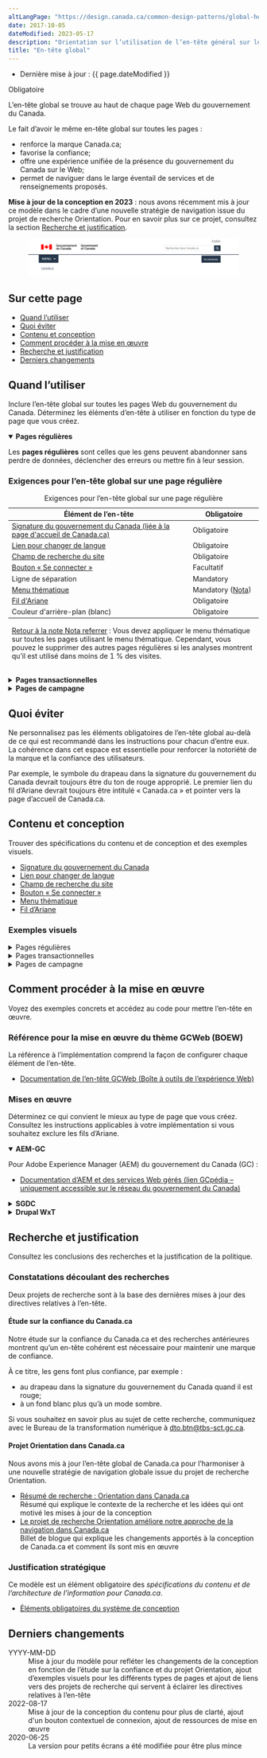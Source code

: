 ```yaml
---
altLangPage: "https://design.canada.ca/common-design-patterns/global-header.html"
date: 2017-10-05
dateModified: 2023-05-17
description: "Orientation sur l’utilisation de l’en-tête général sur les pages Canada.ca. L’en-tête général se trouve dans la partie supérieure de chaque page Web du gouvernement du Canada."
title: "En-tête global"
---
```

<div class="cnt-wdth-lmtd">
<div class="row">
  <div class="col-md-12 pull-left">
    <ul class="list-inline small mrgn-bttm-sm" id="list-inline-desktop-only">
      <li class="mrgn-rght-lg">Dernière mise à jour&nbsp;: {{ page.dateModified }}</li>
    </ul>
  </div>
</div>
  <p><span class="label label-danger">Obligatoire</span></p>
  <p>L’en-tête global se trouve au haut de chaque page Web du gouvernement du Canada.</p>
  <p>Le fait d’avoir le même en-tête global sur toutes les pages&nbsp;:</p>
  <ul>
    <li>renforce la marque Canada.ca;</li>
    <li>favorise la confiance;</li>
    <li>offre une expérience unifiée de la présence du gouvernement du Canada sur le Web;</li>
    <li>permet de naviguer dans le large éventail de services et de renseignements proposés.</li>
  </ul>
  <p><strong>Mise à jour de la conception en 2023</strong>&nbsp;: nous avons récemment mis à jour ce modèle dans le cadre d’une nouvelle stratégie de navigation issue du projet de recherche Orientation. Pour en savoir plus sur ce projet, consultez la section <a href="#recherche">Recherche et justification</a>.</p>
  <div class="pattern-demo mrgn-tp-lg">
    <figure class="mrgn-bttm-sm"><img src="../images/01-signin-button-lg-fr.png" class="img-responsive" alt=""></figure>
  </div>
  <section>
    <h2>Sur cette page</h2>
    <ul>
      <li><a href="#quand">Quand l’utiliser</a></li>
      <li><a href="#eviter">Quoi éviter</a></li>
      <li><a href="#contenu">Contenu et conception</a></li>
      <li><a href="#implementation">Comment procéder à la mise en œuvre</a></li>
      <li><a href="#recherche">Recherche et justification</a></li>
      <li><a href="#changements">Derniers changements</a></li>
    </ul>
  </section>
  <h2 id="quand">Quand l’utiliser</h2>
  <p>Inclure l’en-tête global sur toutes les pages Web du gouvernement du Canada. Déterminez les éléments d’en-tête à utiliser en fonction du type de page que vous créez.</p>
</div>
<div class="row">
  <div class="col-md-8">
    <div class="wb-tabs mrgn-tp-lg">
      <div class="tabpanels">
        <details id="001" open="open">
          <summary><strong>Pages régulières</strong></summary>
          <p class="mrgn-tp-lg">Les <strong>pages régulières</strong> sont celles que les gens peuvent abandonner sans perdre de données, déclencher des erreurs ou mettre fin à leur session.</p>
          <h3>Exigences pour l’en-tête global sur une page régulière</h3>
          <div class="panel panel-default mrgn-tp-md">
            <table class="table table-striped" id="mandatory-01" aria-live="polite">
              <caption class="wb-inv">
              Exigences pour l’en-tête global sur une page régulière
              </caption>
              <thead>
                <tr>
                  <th class="col-md-8">Élément de l’en-tête</th>
                  <th class="col-md-4">Obligatoire</th>
                </tr>
              </thead>
              <tbody>
                <tr>
                  <td><a href="signature.html">Signature du gouvernement du Canada (liée à la page d'accueil de Canada.ca)</a></td>
                  <td><span class="far fa-check-circle text-success"></span><span class="wb-inv"> Obligatoire</span></td>
                </tr>
                <tr>
                  <td><a href="changer-langue.html">Lien pour changer de langue</a></td>
                  <td><span class="far fa-check-circle text-success"></span><span class="wb-inv"> Obligatoire</span></td>
                </tr>
                <tr>
                  <td><a href="champ-recherche.html">Champ de recherche du site</a></td>
                  <td><span class="far fa-check-circle text-success"></span><span class="wb-inv"> Obligatoire</span></td>
                </tr>
                <tr>
                  <td><a href="connexion-contextuel.html">Bouton &laquo;&nbsp;Se connecter&nbsp;&raquo;</a></td>
                  <td><span class="far fa-check-circle text-success"></span><span class="wb-inv"> Facultatif</span></td>
                </tr>
                <tr>
                  <td>Ligne de séparation</td>
                  <td><span class="far fa-check-circle text-success"></span><span class="wb-inv"> Mandatory</span></td>
                </tr>
                <tr>
                  <td><a href="menu-site.html">Menu thématique</a></td>
                  <td><span class="far fa-check-circle text-success"></span><span class="wb-inv"> Mandatory</span> <span class="small">(<a href="#smenu-note" id="smenu">Nota</a>)</span></td>
                </tr>
                <tr>
                  <td><a href="fil-ariane.html">Fil d'Ariane</a></td>
                  <td><span class="far fa-check-circle text-success"></span><span class="wb-inv"> Obligatoire</span></td>
                </tr>
                <tr>
                  <td>Couleur d'arrière-plan (blanc)</td>
                  <td><span class="far fa-check-circle text-success"></span><span class="wb-inv"> Obligatoire</span></td>
                </tr>
              </tbody>
              <tfoot>
                <tr>
                  <td colspan="2"><div class="fn-rtn small mrgn-tp-md" id="smenu-note">
                      <p><a href="#smenu"><span class="wb-inv">Retour à la note </span>Nota<span class="wb-inv"> referrer</span></a>&nbsp;: Vous devez appliquer le menu thématique sur toutes les pages utilisant le menu thématique. Cependant, vous pouvez le supprimer des autres pages régulières si les analyses montrent qu’il est utilisé dans moins de 1 % des visites.</p>
                    </div></td>
                </tr>
              </tfoot>
            </table>
          </div>
        </details>
        <details id="002">
          <summary><strong>Pages transactionnelles</strong></summary>
          <p class="mrgn-tp-lg">Les <strong>pages transactionnelles</strong> sont des pages où les gens sont engagés dans un processus transactionnel, et le fait de suivre par erreur d’autres liens entraînerait des erreurs, une perte de données ou une interruption accidentelle de la session.</p>
          <h3>Exigences pour l’en-tête global sur une page transactionnelle</h3>
          <div class="panel panel-default mrgn-tp-md">
            <table class="table table-striped" id="mandatory-02" aria-live="polite">
              <caption class="wb-inv">
              Exigences pour l’en-tête global 
              </caption>
              <thead>
                <tr>
                  <th class="col-md-8">Élément de l’en-tête</th>
                  <th class="col-md-4">Obligatoire</th>
                </tr>
              </thead>
              <tbody>
                <tr>
                  <td><a href="signature.html">Signature du gouvernement du Canada (liée à la page d'accueil de Canada.ca)</a></td>
                  <td><span class="far fa-check-circle text-success"></span><span class="wb-inv"> Obligatoire</span> (Le lien vers la page d'accueil de Canada.ca est facultatif)</td>
                </tr>
                <tr>
                  <td><a href="changer-langue.html">Lien pour changer de langue</a></td>
                  <td><span class="far fa-check-circle text-success"></span><span class="wb-inv"> Mandatory</span> <span class="small">(<a href="#tmenu-note" id="tmenu">Nota</a>)</span></td>
                </tr>
                <tr>
                  <td><a href="champ-recherche.html">Champ de recherche du site</a></td>
                  <td>Facultatif</td>
                </tr>
                <tr>
                  <td><a href="connexion-contextuel.html">Bouton &laquo;&nbsp;Se connecter&nbsp;&raquo;</a></td>
                  <td>Facultatif</td>
                </tr>
                <tr>
                  <td>Ligne de séparation</td>
                  <td><span class="far fa-check-circle text-success"></span><span class="wb-inv"> Mandatory</span></td>
                </tr>
                <tr>
                  <td><a href="menu-site.html">Menu thématique</a></td>
                  <td>Facultatif</td>
                </tr>
                <tr>
                  <td><a href="fil-ariane.html">Fil d'Ariane</a></td>
                  <td>Facultatif</td>
                </tr>
                <tr>
                  <td>Couleur d'arrière-plan (blanc)</td>
                  <td><span class="far fa-check-circle text-success"></span><span class="wb-inv">Obligatoire</span></td>
                </tr>
              </tbody>
              <tfoot>
                <tr>
                  <td colspan="2"><div class="fn-rtn small mrgn-tp-md" id="tmenu-note">
                      <p><a href="#tmenu"><span class="wb-inv">Retour à la note</span>Nota<span class="wb-inv"> referrer</span></a>&nbsp;: Les nouvelles pages transactionnelles des applications Web doivent permettre aux utilisateurs de basculer entre les langues officielles. Les anciennes applications Web qui ne permettent pas de basculer d’une langue à l’autre doivent être mises à jour ou remplacées. En attendant, vous pouvez omettre le basculement entre les langues si son utilisation entraîne une perte de données.</p>
                    </div></td>
                </tr>
              </tfoot>
            </table>
          </div>
        </details>
        <details id="003">
          <summary><strong>Pages de campagne</strong></summary>
          <p class="mrgn-tp-lg">Les <strong>pages de campagne</strong> sont des pages d'accueil pour les campagnes de marketing ou de publicité externes. La flexibilité de la présentation permet aux institutions de faire correspondre des éléments de leur campagne externe avec cette page d'accueil.</p>
          <h3>Exigences pour l’en-tête global sur une page de campagne</h3>
          <div class="panel panel-default mrgn-tp-md">
            <table class="table table-striped" id="mandatory-03" aria-live="polite">
              <caption class="wb-inv">
              Exigences pour l’en-tête global 
              </caption>
              <thead>
                <tr>
                  <th class="col-md-8">Élément de l’en-tête</th>
                  <th class="col-md-4">Obligatoire</th>
                </tr>
              </thead>
              <tbody>
                <tr>
                  <td><a href="signature.html">Signature du gouvernement du Canada (liée à la page d'accueil de Canada.ca)</a></td>
                  <td><span class="far fa-check-circle text-success"></span><span class="wb-inv"> Obligatoire</span></td>
                </tr>
                <tr>
                  <td><a href="changer-langue.html">Lien pour changer de langue</a></td>
                  <td><span class="far fa-check-circle text-success"></span><span class="wb-inv"> Obligatoire</span></td>
                </tr>
                <tr>
                  <td><a href="champ-recherche.html">Champ de recherche du site</a></td>
                  <td><span class="far fa-check-circle text-success"></span><span class="wb-inv"> Obligatoire</span></td>
                </tr>
                <tr>
                  <td><a href="connexion-contextuel.html">Bouton &laquo;&nbsp;Se connecter&nbsp;&raquo;</a></td>
                  <td>Facultatif</td>
                </tr>
                <tr>
                  <td>Ligne de séparation</td>
                  <td><span class="far fa-check-circle text-success"></span><span class="wb-inv"> Mandatory</span></td>
                </tr>
                <tr>
                  <td><a href="menu-site.html">Menu thématique</a></td>
                  <td>Facultatif</td>
                </tr>
                <tr>
                  <td><a href="fil-ariane.html">Fil d'Ariane</a></td>
                  <td><span class="far fa-check-circle text-success"></span><span class="wb-inv"> Obligatoire</span></td>
                </tr>
                <tr>
                  <td>Couleur d'arrière-plan (blanc)</td>
                  <td><span class="far fa-check-circle text-success"></span><span class="wb-inv"> Obligatoire</span></td>
                </tr>
              </tbody>
            </table>
          </div>
        </details>
      </div>
    </div>
  </div>
</div>
<div class="cnt-wdth-lmtd">
  <h2 id="eviter">Quoi éviter</h2>
  <p>Ne personnalisez pas les éléments obligatoires de l’en-tête global au-delà de ce qui est recommandé dans les instructions pour chacun d’entre eux. La cohérence dans cet espace est essentielle pour renforcer la notoriété de la marque et la confiance des utilisateurs.</p>
  <p>Par exemple, le symbole du drapeau dans la signature du gouvernement du Canada devrait toujours être du ton de rouge approprié. Le premier lien du fil d’Ariane devrait toujours être intitulé &laquo;&nbsp;Canada.ca&nbsp;&raquo; et pointer vers la page d’accueil de Canada.ca.</p>
  <h2 id="contenu">Contenu et conception</h2>
  <p>Trouver des spécifications du contenu et de conception et des exemples visuels.</p>
  <ul>
    <li><a href="https://conception.canada.ca/configurations-conception-communes/en-tete-general.html">Signature du gouvernement du Canada</a></li>
    <li><a href="https://conception.canada.ca/configurations-conception-communes/changer-langue.html">Lien pour changer de langue</a></li>
    <li><a href="https://conception.canada.ca/configurations-conception-communes/connexion-contextuel.html">Champ de recherche du site</a></li>
    <li><a href="https://conception.canada.ca/configurations-conception-communes/connexion-contextuel.html">Bouton &laquo;&nbsp;Se connecter&nbsp;&raquo;</a></li>
    <li><a href="https://conception.canada.ca/configurations-conception-communes/menu-site.html">Menu thématique</a></li>
    <li><a href="https://conception.canada.ca/configurations-conception-communes/fil-ariane.html">Fil d’Ariane</a></li>
  </ul>
  <h3>Exemples visuels</h3>
  <details>
    <summary class="bg-info">Pages régulières</summary>
    <div class="pattern-demo mrgn-tp-lg">
      <figure>
        <figcaption><b>En-tête global : pages régulières, grand écran</b></figcaption>
        <img src="../images/01-signin-button-lg-fr.png" class="img-responsive" alt="">
        <details class="mrgn-tp-md">
          <summary class="wb-toggle small" data-toggle="{&quot;print&quot;:&quot;on&quot;}">Texte de remplacement&nbsp;: schéma de l’en-tête global pour les grands écrans.</summary>
          <p class="mrgn-tp-lg">Sur les grands écrans, l’en-tête global sur une page régulière comporte 4 lignes&nbsp;:</p>
          <ol>
            <li>Lien pour changer de langue à l’extrême droite;</li>
            <li>Signature du gouvernement du Canada à gauche, champ de recherche du site à droite;</li>
            <li>Sous une ligne de séparation, le menu thématique se trouve à gauche, le bouton facultatif &laquo;&nbsp;Se connecter&nbsp;&raquo; se trouve à droite;</li>
            <li>Fil d’Ariane à gauche.</li>
          </ol>
        </details>
      </figure>
    </div>
    <div class="pattern-demo mrgn-tp-lg">
      <figure>
        <figcaption><b>En-tête global : pages régulières, petit écran</b></figcaption>
        <img src="../images/01-signin-button-sm-fr.png" class="img-responsive" alt="">
        <details class="mrgn-tp-md">
          <summary class="wb-toggle small" data-toggle="{&quot;print&quot;:&quot;on&quot;}">Texte de remplacement&nbsp;: schéma de l’en-tête global pour les petits écrans.</summary>
          <p class="mrgn-tp-lg">Sur les petits écrans, l’en-tête global sur une page régulière comporte 4 lignes&nbsp;:</p>
          <ol>
            <li>Signature du gouvernement du Canada à gauche, lien pour changer de langue à l’extrême droite;</li>
            <li>Le champ de recherche du site couvre toute la ligne;</li>
            <li>Sous une ligne de séparation, le menu thématique se trouve à gauche, le bouton facultatif &laquo;&nbsp;Se connecter&nbsp;&raquo; se trouve à droite;</li>
            <li>Fil d’Ariane à gauche.</li>
          </ol>
        </details>
      </figure>
    </div>
  </details>
  <details>
    <summary class="bg-info">Pages transactionnelles</summary>
    <div class="pattern-demo mrgn-tp-lg">
      <figure>
        <figcaption><b>En-tête global minimum&nbsp;: pages transactionnelles, grand écran</b></figcaption>
        <img src="../images/01-global-header-transactional-lg-fr.png" class="img-responsive" alt="">
        <details class="mrgn-tp-md">
          <summary class="wb-toggle small" data-toggle="{&quot;print&quot;:&quot;on&quot;}">Texte de remplacement&nbsp;: schéma de l’en-tête global minimum sur un grand écran</summary>
          <p class="mrgn-tp-lg">Sur les grands écrans, l’en-tête global minimum sur une page transactionnelle comporte 2 lignes&nbsp;:</p>
          <ol>
            <li>Lien pour changer de langue à l’extrême droite;</li>
            <li>Signature du gouvernement du Canada à gauche avec une ligne de séparation en dessous.</li>
          </ol>
        </details>
      </figure>
    </div>
    <div class="pattern-demo mrgn-tp-lg">
      <figure>
        <figcaption><b>En-tête global minimum&nbsp;: pages transactionnelles, petit écran</b></figcaption>
        <img src="../images/01-global-header-transactional-sm-fr.png" class="img-responsive" alt="">
        <details class="mrgn-tp-md">
          <summary class="wb-toggle small" data-toggle="{&quot;print&quot;:&quot;on&quot;}">Texte de remplacement&nbsp;: schéma de l’en-tête global minimum sur un petit écran</summary>
          <p class="mrgn-tp-lg">Sur les petits écrans, l’en-tête global minimum sur une page transactionnelle comporte une seule ligne&nbsp;:</p>
          <ol>
            <li>Signature du gouvernement du Canada à gauche, lien pour changer de langue à droite, avec une ligne de séparation en dessous.</li>
          </ol>
        </details>
      </figure>
    </div>
  </details>
  <details>
    <summary class="bg-info">Pages de campagne</summary>
    <div class="pattern-demo mrgn-tp-lg">
      <figure>
        <figcaption><b>En-tête global minimum&nbsp;: pages de campagne, grand écran</b></figcaption>
        <img src="../images/01-global-header-campaign-lg-fr.png" class="img-responsive" alt="">
        <details class="mrgn-tp-md">
          <summary class="wb-toggle small" data-toggle="{&quot;print&quot;:&quot;on&quot;}">Texte de remplacement&nbsp;: schéma de l’en-tête global minimum sur un grand écran</summary>
          <p class="mrgn-tp-lg">Sur les grands écrans, l’en-tête global minimum sur une page de campagne comporte 3 lignes&nbsp;:</p>
          <ol>
            <li>Lien pour changer de langue à l’extrême droite;</li>
            <li>Signature du gouvernement du Canada à gauche, champ de recherche du site à droite;</li>
            <li>Sous une ligne de séparation, le fil d’Ariane est à gauche.</li>
          </ol>
        </details>
      </figure>
    </div>
    <div class="pattern-demo mrgn-tp-lg">
      <figure>
        <figcaption><b>En-tête global minimum&nbsp;: pages de campagne, petit écran</b></figcaption>
        <img src="../images/01-global-header-campaign-sm-fr.png" class="img-responsive" alt="">
        <details class="mrgn-tp-md">
          <summary class="wb-toggle small" data-toggle="{&quot;print&quot;:&quot;on&quot;}">Texte de remplacement&nbsp;: schéma de l’en-tête global minimum sur un petit écran</summary>
          <p class="mrgn-tp-lg">Sur les petits écrans, l’en-tête global minimum sur une page de campagne comporte 3 lignes&nbsp;:</p>
          <ol>
            <li>Signature du gouvernement du Canada à gauche, lien pour changer de langue à l’extrême droite;</li>
            <li>Le champ de recherche du site couvre toute la ligne;</li>
            <li>Sous une ligne de séparation, le fil d’Ariane est à gauche.</li>
          </ol>
        </details>
      </figure>
    </div>
  </details>
  <h2 id="implementation">Comment procéder à la mise en œuvre</h2>
  <p>Voyez des exemples concrets et accédez au code pour mettre l’en-tête en œuvre.</p>
  <h3>Référence pour la mise en œuvre du thème GCWeb (BOEW)</h3>
  <p>La référence à l’implémentation comprend la façon de configurer chaque élément de l’en-tête.</p>
  <ul>
    <li><a href="https://wet-boew.github.io/GCWeb/sites/header/header-docs-fr.html">Documentation de l’en-tête GCWeb (Boîte à outils de l’expérience Web)</a></li>
  </ul>
  <h3>Mises en œuvre</h3>
  <p>Déterminez ce qui convient le mieux au type de page que vous créez. Consultez les instructions applicables à votre implémentation si vous souhaitez exclure les fils d’Ariane.</p>
</div>
<div class="row">
  <div class="col-md-8">
    <div class="wb-tabs mrgn-tp-lg">
      <div class="tabpanels">
        <details id="004" open="open">
          <summary><strong>AEM-GC</strong></summary>
          <p class="mrgn-tp-lg">Pour Adobe Experience Manager (AEM) du gouvernement du Canada (GC)&nbsp;:</p>
          <ul>
            <li><a href="https://www.gcpedia.gc.ca/wiki/AEM_GC-specific_Documentation_6.5?setlang=fr&uselang=fr">Documentation d’AEM et des services Web gérés (lien GCpédia – uniquement accessible sur le réseau du gouvernement du Canada)</a></li>
          </ul>
        </details>
        <details id="005">
          <summary><strong>SGDC</strong></summary>
          <p class="mrgn-tp-lg">Pour la solution de gabarits à déploiement centralisé (SGDC)&nbsp;:</p>
          <ul>
            <li><a href="https://cenw-wscoe.github.io/sgdc-cdts/docs/index-fr.html">Documentation de la SGDC</a></li>
          </ul>
        </details>
        <details id="006">
          <summary><strong>Drupal WxT</strong></summary>
          <p class="mrgn-tp-lg">Pour Drupal WxT&nbsp;:</p>
          <ul>
            <li><a href="https://drupalwxt.github.io/fr/">Documentation de Drupal WxT</a></li>
          </ul>
        </details>
      </div>
    </div>
  </div>
</div>
<div class="cnt-wdth-lmtd">
  <h2 id="recherche">Recherche et justification</h2>
  <p>Consultez les conclusions des recherches et la justification de la politique.</p>
  <h3>Constatations découlant des recherches</h3>
  <p>Deux projets de recherche sont à la base des dernières mises à jour des directives relatives à l’en-tête.</p>
  <h4>Étude sur la confiance du Canada.ca</h4>
  <p>Notre étude sur la confiance du Canada.ca et des recherches antérieures montrent qu’un en-tête cohérent est nécessaire pour maintenir une marque de confiance.</p>
  <p>À ce titre, les gens font plus confiance, par exemple :</p>
  <ul>
    <li>au drapeau dans la signature du gouvernement du Canada quand il est rouge;</li>
    <li>à un fond blanc plus qu’à un mode sombre.</li>
  </ul>
  <p>Si vous souhaitez en savoir plus au sujet de cette recherche, communiquez avec le Bureau de la transformation numérique à <a href="mailto:dto.btn@tbs-sct.gc.ca">dto.btn@tbs-sct.gc.ca</a>.</p>
  <h4>Projet Orientation dans Canada.ca</h4>
  <p>Nous avons mis à jour l’en-tête global de Canada.ca pour l’harmoniser à une nouvelle stratégie de navigation globale issue du projet de recherche Orientation.</p>
  <ul>
    <li><a href="https://blogue.canada.ca/resumes-recherche/orientation-dans-canada-ca.html">Résumé de recherche&nbsp;: Orientation dans Canada.ca</a><br>
      Résumé qui explique le contexte de la recherche et les idées qui ont motivé les mises à jour de la conception</li>
    <li><a href="https://blogue.canada.ca/2022/12/21/le-projet-orientation.html">Le projet de recherche Orientation améliore notre approche de la navigation dans Canada.ca</a><br>
      Billet de blogue qui explique les changements apportés à la conception de Canada.ca et comment ils sont mis en œuvre</li>
  </ul>
  <h3>Justification stratégique</h3>
  <p>Ce modèle est un élément obligatoire des <cite>spécifications du contenu et de l’architecture de l’information pour Canada.ca</cite>.</p>
  <ul>
    <li><a href="https://www.canada.ca/fr/secretariat-conseil-tresor/services/communications-gouvernementales/specifications-contenu-architecture-information-canada/elements-obligatoires.html#header-footer">Éléments obligatoires du système de conception</a></li>
  </ul>
  <h2 id="changements">Derniers changements</h2>
  <dl class="dl-horizontal">
    <dt>
      <time datetime="YYYY-MM-DD" class="link-muted">YYYY-MM-DD</time>
    </dt>
    <dd>Mise à jour du modèle pour refléter les changements de la conception en fonction de l’étude sur la confiance et du projet Orientation, ajout d’exemples visuels pour les différents types de pages et ajout de liens vers des projets de recherche qui servent à éclairer les directives relatives à l’en-tête</dd>
    <dt>
      <time datetime="2022-08-17" class="link-muted">2022-08-17</time>
    </dt>
    <dd>Mise à jour de la conception du contenu pour plus de clarté, ajout d'un bouton contextuel de connexion, ajout de ressources de mise en œuvre</dd>
    <dt>
      <time datetime="2020-06-25" class="link-muted">2020-06-25</time>
    </dt>
    <dd>La version pour petits écrans a été modifiée pour être plus mince </dd>
  </dl>
</div>
